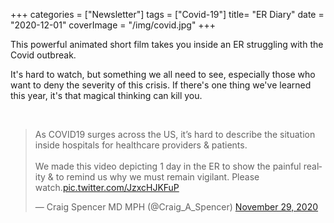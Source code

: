 +++
categories = ["Newsletter"]
tags = ["Covid-19"]
title= "ER Diary"
date = "2020-12-01"
coverImage = "/img/covid.jpg"
+++

This powerful animated short film takes you inside an ER struggling with the Covid outbreak.

<!--more-->

It's hard to watch, but something we all need to see, especially those who want to deny the severity of this crisis. If there's one thing we've learned this year, it's that magical thinking can kill you.

<br>

<blockquote class="twitter-tweet"><p lang="en" dir="ltr">As COVID19 surges across the US, it’s hard to describe the situation inside hospitals for healthcare providers &amp; patients. <br><br>We made this video depicting 1 day in the ER to show the painful reality &amp; to remind us why we must remain vigilant. Please watch.<a href="https://t.co/JzxcHJKFuP">pic.twitter.com/JzxcHJKFuP</a></p>&mdash; Craig Spencer MD MPH (@Craig_A_Spencer) <a href="https://twitter.com/Craig_A_Spencer/status/1333107226517630979?ref_src=twsrc%5Etfw">November 29, 2020</a></blockquote> <script async src="https://platform.twitter.com/widgets.js" charset="utf-8"></script>
